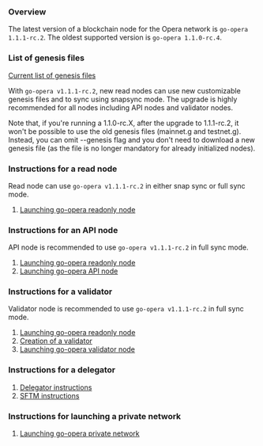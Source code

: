 ### Overview

The latest version of a blockchain node for the Opera network is `go-opera 1.1.1-rc.2`. The oldest supported version is `go-opera 1.1.0-rc.4`.

### List of genesis files
[Current list of genesis files](docs/genesis-files.md)

With `go-opera v1.1.1-rc.2`, new read nodes can use new customizable genesis files and to sync using snapsync mode.
The upgrade is highly recommended for all nodes including API nodes and validator nodes.

Note that, if you're running a 1.1.0-rc.X, after the upgrade to 1.1.1-rc.2, it won't be possible to use the old genesis files (mainnet.g and testnet.g). 
Instead, you can omit --genesis flag and you don't need to download a new genesis file (as the file is no longer mandatory for already initialized nodes).

### Instructions for a read node
Read node can use `go-opera v1.1.1-rc.2` in either snap sync or full sync mode.

1. [Launching go-opera readonly node](docs/setup-readonly-node.sh)

### Instructions for an API node

API node is recommended to use `go-opera v1.1.1-rc.2` in full sync mode.

1. [Launching go-opera readonly node](docs/setup-readonly-node.sh)
2. [Launching go-opera API node](docs/setup-api-node.md)

### Instructions for a validator

Validator node is recommended to use `go-opera v1.1.1-rc.2` in full sync mode.

1. [Launching go-opera readonly node](docs/setup-readonly-node.sh)
2. [Creation of a validator](docs/create_validator.md)
3. [Launching go-opera validator node](docs/launch-validator.md)

### Instructions for a delegator

1. [Delegator instructions](docs/delegator.md)
2. [SFTM instructions](docs/sftm.md)

### Instructions for launching a private network

1. [Launching go-opera private network](docs/launch-private-network.md)
